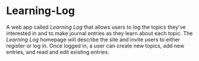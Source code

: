 # Learning-Log
A web app called *Learning Log* that allows users to log the topics they've interested in and to make journal entries as they learn about each topic.
The *Learning Log* homepage will describe the site and invite users to either register or log in. Once logged in, a user can create new topics, add
new entries, and read and edit existing entries.
